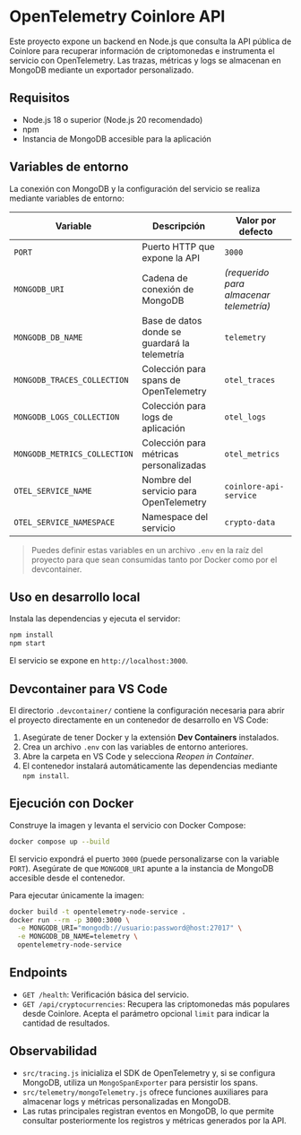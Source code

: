 # OpenTelemetry Coinlore API

Este proyecto expone un backend en Node.js que consulta la API pública de Coinlore para recuperar información de criptomonedas e instrumenta el servicio con OpenTelemetry. Las trazas, métricas y logs se almacenan en MongoDB mediante un exportador personalizado.

## Requisitos

- Node.js 18 o superior (Node.js 20 recomendado)
- npm
- Instancia de MongoDB accesible para la aplicación

## Variables de entorno

La conexión con MongoDB y la configuración del servicio se realiza mediante variables de entorno:

| Variable | Descripción | Valor por defecto |
| --- | --- | --- |
| `PORT` | Puerto HTTP que expone la API | `3000` |
| `MONGODB_URI` | Cadena de conexión de MongoDB | _(requerido para almacenar telemetría)_ |
| `MONGODB_DB_NAME` | Base de datos donde se guardará la telemetría | `telemetry` |
| `MONGODB_TRACES_COLLECTION` | Colección para spans de OpenTelemetry | `otel_traces` |
| `MONGODB_LOGS_COLLECTION` | Colección para logs de aplicación | `otel_logs` |
| `MONGODB_METRICS_COLLECTION` | Colección para métricas personalizadas | `otel_metrics` |
| `OTEL_SERVICE_NAME` | Nombre del servicio para OpenTelemetry | `coinlore-api-service` |
| `OTEL_SERVICE_NAMESPACE` | Namespace del servicio | `crypto-data` |

> Puedes definir estas variables en un archivo `.env` en la raíz del proyecto para que sean consumidas tanto por Docker como por el devcontainer.

## Uso en desarrollo local

Instala las dependencias y ejecuta el servidor:

```bash
npm install
npm start
```

El servicio se expone en `http://localhost:3000`.

## Devcontainer para VS Code

El directorio `.devcontainer/` contiene la configuración necesaria para abrir el proyecto directamente en un contenedor de desarrollo en VS Code:

1. Asegúrate de tener Docker y la extensión **Dev Containers** instalados.
2. Crea un archivo `.env` con las variables de entorno anteriores.
3. Abre la carpeta en VS Code y selecciona _Reopen in Container_.
4. El contenedor instalará automáticamente las dependencias mediante `npm install`.

## Ejecución con Docker

Construye la imagen y levanta el servicio con Docker Compose:

```bash
docker compose up --build
```

El servicio expondrá el puerto `3000` (puede personalizarse con la variable `PORT`). Asegúrate de que `MONGODB_URI` apunte a la instancia de MongoDB accesible desde el contenedor.

Para ejecutar únicamente la imagen:

```bash
docker build -t opentelemetry-node-service .
docker run --rm -p 3000:3000 \
  -e MONGODB_URI="mongodb://usuario:password@host:27017" \
  -e MONGODB_DB_NAME=telemetry \
  opentelemetry-node-service
```

## Endpoints

- `GET /health`: Verificación básica del servicio.
- `GET /api/cryptocurrencies`: Recupera las criptomonedas más populares desde Coinlore. Acepta el parámetro opcional `limit` para indicar la cantidad de resultados.

## Observabilidad

- `src/tracing.js` inicializa el SDK de OpenTelemetry y, si se configura MongoDB, utiliza un `MongoSpanExporter` para persistir los spans.
- `src/telemetry/mongoTelemetry.js` ofrece funciones auxiliares para almacenar logs y métricas personalizadas en MongoDB.
- Las rutas principales registran eventos en MongoDB, lo que permite consultar posteriormente los registros y métricas generados por la API.

